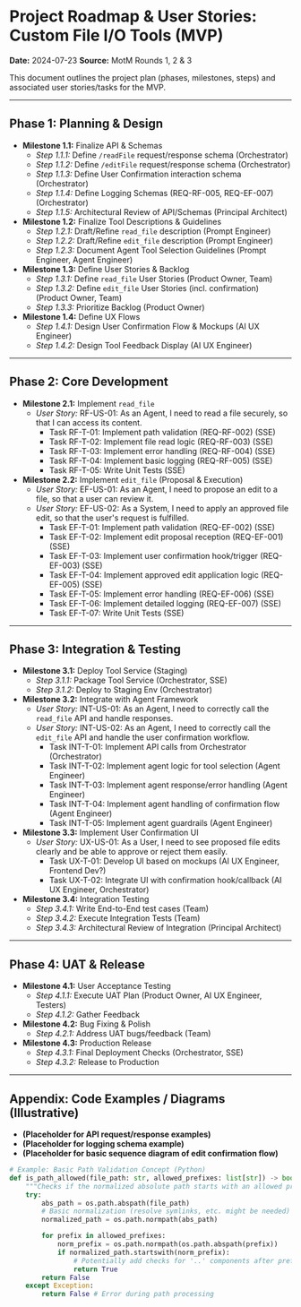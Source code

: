 # Project Roadmap & User Stories: Custom File I/O Tools (MVP)

**Date:** 2024-07-23
**Source:** MotM Rounds 1, 2 & 3

This document outlines the project plan (phases, milestones, steps) and associated user stories/tasks for the MVP.

---

## Phase 1: Planning & Design

*   **Milestone 1.1:** Finalize API & Schemas
    *   *Step 1.1.1:* Define `/readFile` request/response schema (Orchestrator)
    *   *Step 1.1.2:* Define `/editFile` request/response schema (Orchestrator)
    *   *Step 1.1.3:* Define User Confirmation interaction schema (Orchestrator)
    *   *Step 1.1.4:* Define Logging Schemas (REQ-RF-005, REQ-EF-007) (Orchestrator)
    *   *Step 1.1.5:* Architectural Review of API/Schemas (Principal Architect)
*   **Milestone 1.2:** Finalize Tool Descriptions & Guidelines
    *   *Step 1.2.1:* Draft/Refine `read_file` description (Prompt Engineer)
    *   *Step 1.2.2:* Draft/Refine `edit_file` description (Prompt Engineer)
    *   *Step 1.2.3:* Document Agent Tool Selection Guidelines (Prompt Engineer, Agent Engineer)
*   **Milestone 1.3:** Define User Stories & Backlog
    *   *Step 1.3.1:* Define `read_file` User Stories (Product Owner, Team)
    *   *Step 1.3.2:* Define `edit_file` User Stories (incl. confirmation) (Product Owner, Team)
    *   *Step 1.3.3:* Prioritize Backlog (Product Owner)
*   **Milestone 1.4:** Define UX Flows
    *   *Step 1.4.1:* Design User Confirmation Flow & Mockups (AI UX Engineer)
    *   *Step 1.4.2:* Design Tool Feedback Display (AI UX Engineer)

---

## Phase 2: Core Development

*   **Milestone 2.1:** Implement `read_file`
    *   *User Story:* RF-US-01: As an Agent, I need to read a file securely, so that I can access its content.
        *   Task RF-T-01: Implement path validation (REQ-RF-002) (SSE)
        *   Task RF-T-02: Implement file read logic (REQ-RF-003) (SSE)
        *   Task RF-T-03: Implement error handling (REQ-RF-004) (SSE)
        *   Task RF-T-04: Implement basic logging (REQ-RF-005) (SSE)
        *   Task RF-T-05: Write Unit Tests (SSE)
*   **Milestone 2.2:** Implement `edit_file` (Proposal & Execution)
    *   *User Story:* EF-US-01: As an Agent, I need to propose an edit to a file, so that a user can review it.
    *   *User Story:* EF-US-02: As a System, I need to apply an approved file edit, so that the user's request is fulfilled.
        *   Task EF-T-01: Implement path validation (REQ-EF-002) (SSE)
        *   Task EF-T-02: Implement edit proposal reception (REQ-EF-001) (SSE)
        *   Task EF-T-03: Implement user confirmation hook/trigger (REQ-EF-003) (SSE)
        *   Task EF-T-04: Implement approved edit application logic (REQ-EF-005) (SSE)
        *   Task EF-T-05: Implement error handling (REQ-EF-006) (SSE)
        *   Task EF-T-06: Implement detailed logging (REQ-EF-007) (SSE)
        *   Task EF-T-07: Write Unit Tests (SSE)

---

## Phase 3: Integration & Testing

*   **Milestone 3.1:** Deploy Tool Service (Staging)
    *   *Step 3.1.1:* Package Tool Service (Orchestrator, SSE)
    *   *Step 3.1.2:* Deploy to Staging Env (Orchestrator)
*   **Milestone 3.2:** Integrate with Agent Framework
    *   *User Story:* INT-US-01: As an Agent, I need to correctly call the `read_file` API and handle responses.
    *   *User Story:* INT-US-02: As an Agent, I need to correctly call the `edit_file` API and handle the user confirmation workflow.
        *   Task INT-T-01: Implement API calls from Orchestrator (Orchestrator)
        *   Task INT-T-02: Implement agent logic for tool selection (Agent Engineer)
        *   Task INT-T-03: Implement agent response/error handling (Agent Engineer)
        *   Task INT-T-04: Implement agent handling of confirmation flow (Agent Engineer)
        *   Task INT-T-05: Implement agent guardrails (Agent Engineer)
*   **Milestone 3.3:** Implement User Confirmation UI
    *   *User Story:* UX-US-01: As a User, I need to see proposed file edits clearly and be able to approve or reject them easily.
        *   Task UX-T-01: Develop UI based on mockups (AI UX Engineer, Frontend Dev?)
        *   Task UX-T-02: Integrate UI with confirmation hook/callback (AI UX Engineer, Orchestrator)
*   **Milestone 3.4:** Integration Testing
    *   *Step 3.4.1:* Write End-to-End test cases (Team)
    *   *Step 3.4.2:* Execute Integration Tests (Team)
    *   *Step 3.4.3:* Architectural Review of Integration (Principal Architect)

---

## Phase 4: UAT & Release

*   **Milestone 4.1:** User Acceptance Testing
    *   *Step 4.1.1:* Execute UAT Plan (Product Owner, AI UX Engineer, Testers)
    *   *Step 4.1.2:* Gather Feedback
*   **Milestone 4.2:** Bug Fixing & Polish
    *   *Step 4.2.1:* Address UAT bugs/feedback (Team)
*   **Milestone 4.3:** Production Release
    *   *Step 4.3.1:* Final Deployment Checks (Orchestrator, SSE)
    *   *Step 4.3.2:* Release to Production

---

## Appendix: Code Examples / Diagrams (Illustrative)

*   **(Placeholder for API request/response examples)**
*   **(Placeholder for logging schema example)**
*   **(Placeholder for basic sequence diagram of edit confirmation flow)**

```python
# Example: Basic Path Validation Concept (Python)
def is_path_allowed(file_path: str, allowed_prefixes: list[str]) -> bool:
    """Checks if the normalized absolute path starts with an allowed prefix."""
    try:
        abs_path = os.path.abspath(file_path)
        # Basic normalization (resolve symlinks, etc. might be needed)
        normalized_path = os.path.normpath(abs_path)

        for prefix in allowed_prefixes:
            norm_prefix = os.path.normpath(os.path.abspath(prefix))
            if normalized_path.startswith(norm_prefix):
                # Potentially add checks for '..' components after prefix match
                return True
        return False
    except Exception:
        return False # Error during path processing
``` 